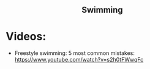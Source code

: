 <h2 align="center">Swimming</h2>

# Videos:

- Freestyle swimming: 5 most common mistakes: https://www.youtube.com/watch?v=s2h0tFWwqFc
